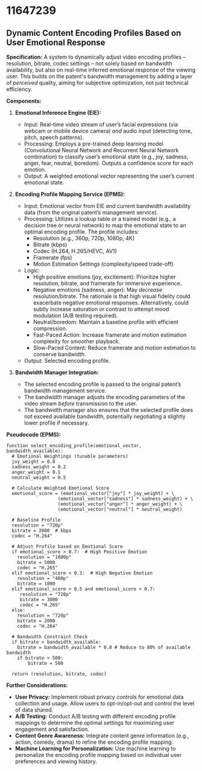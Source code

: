 # 11647239

## Dynamic Content Encoding Profiles Based on User Emotional Response

**Specification:** A system to dynamically adjust video encoding profiles – resolution, bitrate, codec settings – not solely based on bandwidth availability, but also on real-time inferred emotional response of the viewing user. This builds on the patent's bandwidth management by adding a layer of *perceived* quality, aiming for subjective optimization, not just technical efficiency.

**Components:**

1.  **Emotional Inference Engine (EIE):**
    *   Input: Real-time video stream of user’s facial expressions (via webcam or mobile device camera) *and* audio input (detecting tone, pitch, speech patterns).
    *   Processing: Employs a pre-trained deep learning model (Convolutional Neural Network and Recurrent Neural Network combination) to classify user’s emotional state (e.g., joy, sadness, anger, fear, neutral, boredom). Outputs a confidence score for each emotion.
    *   Output: A weighted emotional vector representing the user’s current emotional state.

2.  **Encoding Profile Mapping Service (EPMS):**
    *   Input: Emotional vector from EIE *and* current bandwidth availability data (from the original patent’s management service).
    *   Processing: Utilizes a lookup table or a trained model (e.g., a decision tree or neural network) to map the emotional state to an optimal encoding profile.  The profile includes:
        *   Resolution (e.g., 360p, 720p, 1080p, 4K)
        *   Bitrate (kbps)
        *   Codec (H.264, H.265/HEVC, AV1)
        *   Framerate (fps)
        *   Motion Estimation Settings (complexity/speed trade-off)
    *   Logic:
        *   High positive emotions (joy, excitement): Prioritize higher resolution, bitrate, and framerate for immersive experience.
        *   Negative emotions (sadness, anger): May *decrease* resolution/bitrate. The rationale is that high visual fidelity could exacerbate negative emotional responses. Alternatively, could subtly increase saturation or contrast to attempt mood modulation (A/B testing required).
        *   Neutral/boredom: Maintain a baseline profile with efficient compression.
        *   Fast-Paced Action: Increase framerate and motion estimation complexity for smoother playback.
        *   Slow-Paced Content: Reduce framerate and motion estimation to conserve bandwidth.
    *   Output: Selected encoding profile.

3.  **Bandwidth Manager Integration:**
    *   The selected encoding profile is passed to the original patent’s bandwidth management service.
    *   The bandwidth manager adjusts the encoding parameters of the video stream *before* transmission to the user.
    *   The bandwidth manager also ensures that the selected profile does not exceed available bandwidth, potentially negotiating a slightly lower profile if necessary.

**Pseudocode (EPMS):**

```
function select_encoding_profile(emotional_vector, bandwidth_available):
  # Emotional Weightings (tunable parameters)
  joy_weight = 0.8
  sadness_weight = 0.2
  anger_weight = 0.1
  neutral_weight = 0.5

  # Calculate Weighted Emotional Score
  emotional_score = (emotional_vector["joy"] * joy_weight) + \
                   (emotional_vector["sadness"] * sadness_weight) + \
                   (emotional_vector["anger"] * anger_weight) + \
                   (emotional_vector["neutral"] * neutral_weight)

  # Baseline Profile
  resolution = "720p"
  bitrate = 2000  # kbps
  codec = "H.264"

  # Adjust Profile based on Emotional Score
  if emotional_score > 0.7:  # High Positive Emotion
    resolution = "1080p"
    bitrate = 5000
    codec = "H.265"
  elif emotional_score < 0.3:  # High Negative Emotion
    resolution = "480p"
    bitrate = 1000
  elif emotional_score > 0.5 and emotional_score < 0.7:
     resolution = "720p"
     bitrate = 3000
     codec = "H.265"
  else:
    resolution = "720p"
    bitrate = 2000
    codec = "H.264"
  
  # Bandwidth Constraint Check
  if bitrate > bandwidth_available:
    bitrate = bandwidth_available * 0.8 # Reduce to 80% of available bandwidth
    if bitrate < 500:
        bitrate = 500

  return (resolution, bitrate, codec)
```

**Further Considerations:**

*   **User Privacy:**  Implement robust privacy controls for emotional data collection and usage.  Allow users to opt-in/opt-out and control the level of data shared.
*   **A/B Testing:** Conduct A/B testing with different encoding profile mappings to determine the optimal settings for maximizing user engagement and satisfaction.
*   **Content Genre Awareness:** Integrate content genre information (e.g., action, comedy, drama) to refine the encoding profile mapping.
*   **Machine Learning for Personalization:** Use machine learning to personalize the encoding profile mapping based on individual user preferences and viewing history.